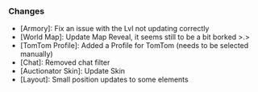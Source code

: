 ### Changes ###

  * [Armory]: Fix an issue with the Lvl not updating correctly
  * [World Map]: Update Map Reveal, it seems still to be a bit borked >.>
  * [TomTom Profile]: Added a Profile for TomTom (needs to be selected manually)
  * [Chat]: Removed chat filter
  * [Auctionator Skin]: Update Skin
  * [Layout]: Small position updates to some elements
